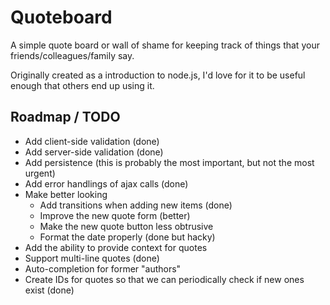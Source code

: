 # Quoteboard

A simple quote board or wall of shame for keeping track of things that your friends/colleagues/family say.

Originally created as a introduction to node.js, I'd love for it to be useful enough that others end up using it.

## Roadmap / TODO

 * Add client-side validation (done)
 * Add server-side validation (done)
 * Add persistence (this is probably the most important, but not the most urgent)
 * Add error handlings of ajax calls (done)
 * Make better looking
	 * Add transitions when adding new items (done)
	 * Improve the new quote form (better)
	 * Make the new quote button less obtrusive
	 * Format the date properly (done but hacky)
 * Add the ability to provide context for quotes
 * Support multi-line quotes (done)
 * Auto-completion for former "authors"
 * Create IDs for quotes so that we can periodically check if new ones exist (done)